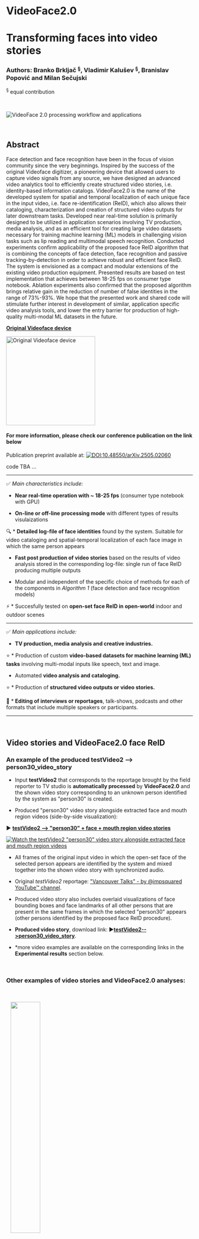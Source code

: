 # VideoFace2.0
# Transforming faces into video stories

### Authors: Branko Brkljač $^{\text{§}}$, Vladimir Kalušev $^{\text{§}}$, Branislav Popović and Milan Sečujski

$^{\text{§}}$ equal contribution


<br />

![VideoFace 2.0 processing workflow and applications](./readmeFiles/VideoFace2.0.png)

<br />


## Abstract

Face detection and face recognition have been in the focus of vision community since the very beginnings. Inspired by the success of the original Videoface digitizer, a pioneering device that allowed users to capture video signals from any source, we have designed an advanced video analytics tool to efficiently create structured video stories, i.e. identity-based information catalogs. VideoFace2.0 is the name of the developed system for spatial and temporal localization of each unique face in the input video, i.e. face re-identification (ReID), which also allows their cataloging, characterization and creation of structured video outputs for later downstream tasks. Developed near real-time solution is primarily designed to be utilized in application scenarios involving TV production, media analysis, and as an efficient tool for creating large video datasets necessary for training machine learning (ML) models in challenging vision tasks such as lip reading and multimodal speech recognition. Conducted experiments confirm applicability of the proposed face ReID algorithm that is combining the concepts of face detection, face recognition and passive tracking-by-detection in order to achieve robust and efficient face ReID. The system is envisioned as a compact and modular extensions of the existing video production equipment. Presented results are based on test implementation that achieves between 18-25 fps on consumer type notebook. Ablation experiments also confirmed that the proposed algorithm brings relative gain in the reduction of number of false identities in the range of 73\%-93\%. We hope that the presented work and shared code will stimulate further interest in development of similar, application specific video analysis tools, and lower the entry barrier for production of high-quality multi-modal ML datasets in the future.


[**Original Videoface device**](https://en.wikipedia.org/wiki/Videoface)

<img src="https://upload.wikimedia.org/wikipedia/commons/5/5a/Videoface.jpg" alt="Original Videoface device" width="240"/>


####  For more information, please check our conference publication on the link below


Publication preprint available at: [![DOI:10.48550/arXiv.2505.02060](https://img.shields.io/badge/DOI-10.48550/arXiv.2505.02060-blue)](https://doi.org/10.48550/arXiv.2505.02060)

code TBA ...


___

✅ _Main characteristics include:_

* **Near real-time operation with ~ 18-25 fps** (consumer type notebook with GPU)

* **On-line or off-line processing mode** with different types of results visulaizations

🔍 * **Detailed log-file of face identities** found by the system. Suitable for video cataloging and spatial-temporal localization of each face image in which the same person appears

* **Fast post production of video stories** based on the results of video analysis stored in the corresponding log-file: single run of face ReID producing multiple outputs

* Modular and independent of the specific choice of methods for each of the components in _Algorithm&nbsp;1_ (face detection and face recognition models)

⚡ * Succesfully tested on **open-set face ReID in open-world** indoor and outdoor scenes 

___

✅ _Main applications include:_

* **TV production, media analysis and creative industries.**

⭐ * Production of custom **video-based datasets for machine learning (ML) tasks** involving multi-modal inputs like speech, text and image.

* Automated **video analysis and cataloging.**

⭐ * Production of **structured video outputs or video stories.**

🔨 * **Editing of interviews or reportages**, talk-shows, podcasts and other formats that include multiple speakers or participants.

___


<br />

## Video stories and VideoFace2.0 face ReID

### An example of the produced testVideo2 --> person30_video_story

- Input **testVideo2** that corresponds to the reportage brought by the field reporter to TV studio is **automatically processed** by **VideoFace2.0** and the shown video story corresponding to an unknown person identified by the system as "person30" is created. 

- Produced "person30" video story alongside extracted face and mouth region  videos (side-by-side visualization):  

▶️ [**testVideo2 --> "person30" + face + mouth region video stories**](https://youtu.be/StD026TDRLY?si=OnFwenHjcIWD61MC)

[![Watch the testVideo2 "person30" video story alongside extracted face and mouth region videos](./readmeFiles/testVideo2_person_and_face_mouth_region_video_stories.gif)](https://youtu.be/StD026TDRLY?si=OnFwenHjcIWD61MC)


- All frames of the original input video in which the open-set face of the selected person appears are identified by the system and mixed together into the shown video story with synchronized audio.


- Original _testVideo2_ reportage: ["Vancouver Talks" - by @impsquared YouTube™ channel](https://www.youtube.com/watch?v=ixhZadXXABg).


- Produced video story also includes overlaid visualizations of face bounding boxes and face landmarks of all other persons that are present in the same frames in which the selected "person30" appears (other persons identified by the proposed face ReID procedure).


- **Produced video story**, download link: ▶️[**testVideo2-->person30_video_story**](./readmeFiles/testVideo2_person_video_story.mp4 "testVideo2_person_video_story").


- *more video examples are available on the corresponding links in the **Experimental results** section below.





<br />

### Other examples of video stories and VideoFace2.0 analyses:

<br />

&nbsp;&nbsp; <img src="././readmeFiles/faceVideoStory.jpg" width=40% height=40%>

&nbsp;&nbsp; **(a)** face region video story; 

&nbsp;&nbsp; <img src="./readmeFiles/mouthVideoStory.jpg" width=40% height=40%>

&nbsp;&nbsp; **(b)** mouth region video story; 

&nbsp;&nbsp; <img src="./readmeFiles/faceIdentityMismatch.jpg" width=80% height=80%>

&nbsp;&nbsp; **(c)** face identity mismatch;

&nbsp;&nbsp; ![Image Link](./readmeFiles/ablationExperiments.jpg)

&nbsp;&nbsp; **(d)** ablation experiments on _testVideo2_ (side-by-side visual comparison of 4 different algorithms);

&nbsp;&nbsp; ![Image Link](./readmeFiles/onScreenPresence.png)

&nbsp;&nbsp; **(e)** on screen presence of all 23 identities found by VideoFace2.0 in _testVideo2_ in case of full _Algorithm&nbsp;1_ - the proposed face ReID procedure corresponding to the the best face ReID result shown in the lower right part of abalation experiments visualization in **(d)**.


### Proposed generic face ReID procedure:

&nbsp;&nbsp; <img src="./readmeFiles/faceReIDprocedure.png" width=75% height=75%>



___

<br />

## Table&nbsp;1 - Summary of ablation experiments

### Reduction of false identities brought by _Algorithm&nbsp;1_ (relative gain $\gamma$)

---
| \# Number of found identities | exp 1 | exp 2 | exp 3 | exp 4 | true | $\gamma$ [%] | [m:s]  |
|-------------|-------|-------|-------|-------|------|-------|--------|
| testvideo1  | 50    | 42    | 30    | 7     | 4    | 83    | 02:44  |
| testvideo2  | 421   | 378   | 263   | 23    | 13   | 93    | 07:25  |
| testvideo3  | 39    | 37    | 25    | 9     | 6    | 73    | 18:45  |

---

**Table&nbsp;1 notes:**

- $\exp i$, $i=1..4$, ablation experiments

- $\gamma$, relative gain of _Algorithm&nbsp;1_ in terms of number of found identities in comaprison to other experiments, calculated as:  
  $\gamma = (1- \exp4 /(\sum_{i=1}^{3}(\exp_i)/3))\times 100\%$

- exp 1: detection + recognition; 

- exp 2: detection + recognition + passive tracker filtering of new identities

- exp 2: detection + recognition + passive tracker filtering of new identities + detection confidence score

- exp 4 (full _Algorithm&nbsp;1_): detection + recognition + passive tracker filtering of new identities + detection confidence score + temporal post filtering
 
- "true", expected or true number of unique identities in each video. Number of distinct faces that are expected to be found by the system. Does not mean that these faces have significant on screen presence.
 
- [m:s] indicates duration in minutes and seconds.


___


<br />

# Experimental results:

Video demonstrations of VideoFace2.0 functionalities are available on the following YouTube™ channel:

### [https://www.youtube.com/@kalusev](https://youtube.com/playlist?list=PLrYDQtLBCliyMwlyNJ62EtHiQYDiPxZlH&si=83qGT1-tJw4sAYx-)


- Presented experiments include 3 specific test videos with challenging face ReID situations and scene environments characteristic for the above mentioned application scenarios.

In the following are image previews and individual YouTube™ links of some of the conducted experiments.

<br />

___
## testVideo1

• **Face ReID results** based on full _Algorithm&nbsp;1_ with parameters set to: $\sigma_h=0.6$, $\tau_d=0.6$, $\tau=0.8$, and $t_{min}=60$ frames*:

&nbsp;&nbsp; ▶️[**testVideo1 face ReID results**](https://youtu.be/k_Jd-Xw4mDA?si=C-tikv-_U1D-dAPG)

&nbsp;&nbsp; [![Watch the testVideo1 face ReID results](./readmeFiles/testVideo1_results.jpg)](https://youtu.be/k_Jd-Xw4mDA?si=C-tikv-_U1D-dAPG)


<br />

• **Face ReID ablation experiments**, side-by-side comparison:

&nbsp;&nbsp; ▶️[**testVideo1 face ReID ablation experiments**](https://youtu.be/Xpwi_22ckrs?si=3VxzqYYFsnEGvwl-)

&nbsp;&nbsp; [![Watch the testVideo1 face ReID ablation experiments](./readmeFiles/testVideo1_ablationExperiments.gif)](https://youtu.be/Xpwi_22ckrs?si=3VxzqYYFsnEGvwl-)

&nbsp;&nbsp; Experiments are numbered 1-4 and consist of:
 
&nbsp;&nbsp;&nbsp;&nbsp; 1. **Upper left:** detection + recognition (exp 1)

&nbsp;&nbsp;&nbsp;&nbsp; 2. **Upper right:** detection + recognition + passive tracker filtering of new identities (exp 2)

&nbsp;&nbsp;&nbsp;&nbsp; 3. **Lower left:** detection + recognition + passive tracker filtering of new identities + detection confidence score (exp 3)

&nbsp;&nbsp;&nbsp;&nbsp; 4. **Lower right:** detection + recognition + passive tracker filtering of new identities + detection confidence score + temporal post filtering (proposed full _Algorithm&nbsp;1_, exp 4)


&nbsp;&nbsp; $^{\text{*}}$ Note that the introduced $t_{min}$ delay in new identity approval only affects initial appearance of new identities, but does not affect ReID of the identities already present in the gallery (real-time operation after the new identity is approved as valid). Therefore, it could be replaced by a more complex ReID decision rule, which would have the same role as the introduced post filtering. In case of the need for immediate appearance of new identities in real-time operation, $t_{min} \approx 0$ should be used.


<br />


• **Face video story:**

&nbsp;&nbsp; ▶️[**testVideo1 face video story**](https://youtu.be/4kBuSA_oQH0?si=PGRFIqIjZq-gQ3mS)

&nbsp;&nbsp; [![Watch the testVideo1 face video story](./readmeFiles/testVideo1_face_video_story.gif)](https://youtu.be/4kBuSA_oQH0?si=PGRFIqIjZq-gQ3mS)

<br />

• **Mouth region video story:**

&nbsp;&nbsp; ▶️[**testVideo1 mouth region video story**](https://youtu.be/cdTt1KRJ4v0?si=L9O8wuHyRJitSI8E)

&nbsp;&nbsp; [![Watch the testVideo1 mouth region video story](./readmeFiles/testVideo1_mouth_region_video_story.gif)](https://youtu.be/cdTt1KRJ4v0?si=L9O8wuHyRJitSI8E)


___
<br />

## testVideo2


• **Face ReID results** based on full _Algorithm&nbsp;1_ (with same set of parameters as for _testVideo1_):

&nbsp;&nbsp; ▶️[**testVideo2 face ReID results**](https://youtu.be/h_tM-7HUlXc?si=aAnjR6Cu4mhQX5Jz)

&nbsp;&nbsp; [![Watch the testVideo2 face ReID results](./readmeFiles/testVideo2_results.jpg)](https://youtu.be/h_tM-7HUlXc?si=aAnjR6Cu4mhQX5Jz)

<br />

• **Face ReID results together with face and mouth region extraction** (side-by-side) for the selected person identified as "person30":
 

&nbsp;&nbsp; ▶️[**testVideo2 person30 face ReID with face and mouth region extraction**](https://youtu.be/StD026TDRLY?si=OnFwenHjcIWD61MC)

&nbsp;&nbsp; [![Watch the testVideo2 person30 face ReID with face and mouth region extraction](./readmeFiles/testVideo2_person_and_face_mouth_region_video_stories.gif)](https://youtu.be/StD026TDRLY?si=OnFwenHjcIWD61MC)

&nbsp;&nbsp; Video consists of 3 parts:

&nbsp;&nbsp; **1. Left side:** Face re-identification (ReID) results.

&nbsp;&nbsp; &nbsp;&nbsp; Video shows all persons that have been identified as present together (in the same frame) with the selected "person30": their bounding boxes, person IDs and face landmark points.  

&nbsp;&nbsp; **2. Top right:** Zoomed-in face image regions for the selected person.

&nbsp;&nbsp; &nbsp;&nbsp; Video part contains face images of "person30" cropped to face detection bounding box and:

<div style="text-indent: -2em; padding-left: 4em;">
  &nbsp;&nbsp; &nbsp;&nbsp; * AVG-scaled: Scaled to average width and height of face ROI over all frames in which "person30" appears (non-uniform scaling): face image on the left
</div>


<div style="text-indent: -2em; padding-left: 4em;">
  &nbsp;&nbsp; &nbsp;&nbsp; * MAX-scaled: Face image is only positioned next to the AVG-scaled version (original image without scaling). Shown face video dimensions correspond to face appearance with maximum width and height in the original video.
  
</div>

<br />

&nbsp;&nbsp; **3. Bottom right:** Mouth region extraction for the selected person.

&nbsp;&nbsp; &nbsp;&nbsp; Video part interpretation is the same as in the case of face image regions described in the previous point 2.

<br />

• **Face ReID ablation experiments**, side-by-side comparison:

&nbsp;&nbsp; ▶️[**testVideo2 face ReID ablation experiments**](https://youtu.be/QCB-hkVFjjY?si=cu6zjae_ClA_jZ7P)

&nbsp;&nbsp; [![Watch the testVideo2 face ReID ablation experiments](./readmeFiles/testVideo2_ablationExperiments.gif)](https://youtu.be/QCB-hkVFjjY?si=cu6zjae_ClA_jZ7P)



___

<br />

## testVideo3


• **Face ReID results** (with same set of parameters as for _testVideo1_):

&nbsp;&nbsp; ▶️[**testVideo3 face ReID results**](https://youtu.be/dI42b5R1mWo?si=8VJ4kkA3XrAtPH20)

&nbsp;&nbsp; [![Watch the testVideo3 face ReID results](./readmeFiles/testVideo3_results.jpg)](https://youtu.be/dI42b5R1mWo?si=8VJ4kkA3XrAtPH20)


<br />

• **Face re-identification results together with landmark points, face and mouth region extraction** (side-by-side) for the selected person identified as "person1":


▶️ [**testVideo3 --> "person1" video story**](https://youtu.be/KsNaId9Au80?si=f-6y25JP89Ia_Pwf)

[![Watch the testVideo3 "person1" video stories](./readmeFiles/testVideo3_person_and_face_mouth_region_video_stories.jpg)](https://youtu.be/KsNaId9Au80?si=f-6y25JP89Ia_Pwf)
 

<br />

• **Face ReID ablation experiments**, side-by-side comparison:

&nbsp;&nbsp; ▶️[**testVideo3 face ReID ablation experiments**](https://youtu.be/wQZrI2MP7Zo?si=t4AWy4ym6KvoHCSK)

&nbsp;&nbsp; [![Watch the testVideo3 face ReID ablation experiments](./readmeFiles/testVideo3_ablationExperiments.gif)](https://youtu.be/wQZrI2MP7Zo?si=t4AWy4ym6KvoHCSK)


 

___

<br />

## Licenses:

Original _testVideo2_ and _testVideo3_ are avaialble on the following links under the [YouTube™'s "Creative Commons Attribution license (reuse allowed)"](https://www.youtube.com/t/creative_commons):


- Original _testVideo2_: ["Vancouver Talks" - by @impsquared YouTube™ channel](https://www.youtube.com/watch?v=ixhZadXXABg).

- Original _testVideo3_: ["Reportaža Superior Velika Plana" - by @tvpirotpirot8451 YouTube™ channel](https://youtu.be/lIy9imwyMv4?si=m0p3RknosjxPQTRv).

Presented implementation and experimental results are based on the pre-trained face detection and face recognition models kindly provided by the [InsightFace project](https://github.com/deepinsight/insightface) - State-of-the-art 2D and 3D face analysis.
  
VideoFace2.0 is released under the MIT License terms in the provided LICENSE file.


___

<br />

## How to cite:


[1] *Brkljač, B., Kalušev, V., Popović, B., Sečujski, M.* (**2025**). **Transforming faces into video stories - VideoFace2.0**. In _Preprint submitted to the 14th Mediterranean Conference on Embedded Computing - MECO 2025_, Budva, Montenegro, 10-14 June, 2025
[![DOI:number](TBA)](TBA)

<pre><code>
    @inproceedings{brkljacVideoface2025,
    author = {Brklja{\v{c}}, Branko and Kalu{\v{s}}ev, Vladimir and Popovi{\'c}, Branislav and Se{\v{c}}ujski, Milan},
    title = {Transforming faces into video stories - {VideoFace2.0}},
    booktitle = {Preprint submitted to the 14\textsuperscript{th} Mediterranean Conference on Embedded Computing (MECO), Budva, Montenegro},
    volume = {1},
    pages = {1--4},   
    month = {10--14 June},
    year = {2025},
    doi = {-}
    }
</code></pre>


[2] Brkljač, B., Kalušev, V., Popović, B., Sečujski, M. (**2025**). **Transforming faces into video stories - VideoFace2.0**. arXiv preprint [**arXiv:2505.02060**](https://arxiv.org/abs/2505.02060)
[![DOI:10.48550/arXiv.2505.02060](https://img.shields.io/badge/DOI-10.48550/arXiv.2505.02060-blue)](https://doi.org/10.48550/arXiv.2505.02060)

<pre><code>
      @misc{brkljac2025transformingfacesvideostories,
      title={Transforming faces into video stories - VideoFace2.0}, 
      author={Branko Brkljač and Vladimir Kalušev and Branislav Popović and Milan Sečujski},
      year={2025},
      eprint={2505.02060},
      archivePrefix={arXiv},
      primaryClass={cs.CV},
      url={https://arxiv.org/abs/2505.02060},
      doi={10.48550/arXiv.2505.02060} 	  
}
</code></pre>


<br />


